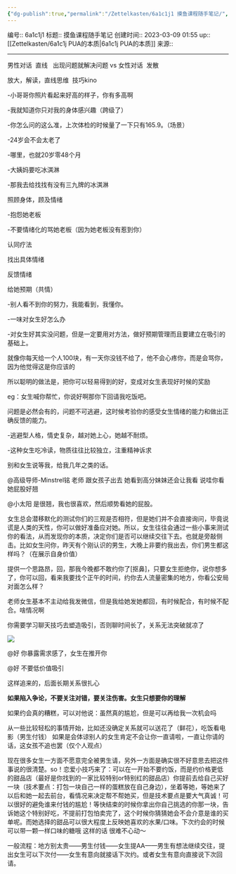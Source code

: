 ```yaml
---
{"dg-publish":true,"permalink":"/Zettelkasten/6a1c1j1 摸鱼课程随手笔记/","dgPassFrontmatter":true}
---
```


编号:: 6a1c1j1
标题:: 摸鱼课程随手笔记
创建时间:: 2023-03-09 01:55
up:: [[Zettelkasten/6a1c1j PUA的本质\|6a1c1j PUA的本质]]
来源:: 

---

男性对话  直线   出现问题就解决问题
vs
女性对话  发散

放大，解读，直线思维  技巧kino

-小哥哥你照片看起来好高的样子，你有多高啊

-我就知道你只对我的身体感兴趣（跨级了）

-你怎么问的这么准，上次体检的时候量了一下只有165.9。（场景）

-24岁会不会太老了

-哪里，也就20岁零48个月

-大姨妈要吃冰淇淋

-那我去给找找有没有三九牌的冰淇淋

照顾身体，顾及情绪

-抱怨她老板

-不要情绪化的骂她老板（因为她老板没有惹到你）

认同疗法

找出具体情绪

反馈情绪

给她预期（共情）

-别人看不到你的努力，我能看到，我懂你。

-一味对女生好怎么办

-对女生好其实没问题，但是一定要用对方法，做好预期管理而且要建立在吸引的基础上。

就像你每天给一个人100块，有一天你没钱不给了，他不会心疼你，而是会骂你，因为他觉得这是你应该的

所以聪明的做法是，把你可以轻易得到的好，变成对女生表现好时候的奖励

eg：女生喊你帮忙，你说好啊那你下回请我吃饭吧。

问题是必然会有的，问题不可逃避，这时候考验你的感受女生情绪的能力和做出正确反馈的能力。

-逃避型人格，情史复杂，越对她上心，她越不耐烦。

-这种女生吃冷读，物质往往比较独立，注重精神诉求

别和女生说等我，给我几年之类的话。

@高级导师-Minstrel铭 老师 跟女孩子出去 她看到高分妹妹还会让我看 说哇你看她屁股好翘

@小太阳 是很翘，我也很喜欢，然后顺势看她的屁股。

女生总会潜移默化的测试你们的三观是否相符，但是她们并不会直接询问，毕竟说谎是人类的天性，你可以做好准备应对她。所以，女生往往会通过一些小事来测试你的看法，从而发现你的本质，决定你们是否可以继续交往下去。也就是旁敲侧击。比如女生问你，昨天有个刚认识的男生，大晚上非要约我出去，你们男生都这样吗？（在展示自身价值）

提供一个思路昂，回，那我今晚都不敢约你了[抠鼻]，只要女生拒绝你，说你想多了，你可以回，看来我要找个正午的时间，约你去人流量密集的地方，你看公安局对面怎么样？

老师女生基本不主动给我发微信，但是我给她发她都回，有时候配合，有时候不配合。啥情况啊

你需要学习聊天技巧去塑造吸引，否则聊时间长了，关系无法突破就凉了

![](https://secure2.wostatic.cn/static/6t5aUbedYsf7zUYKaTKKt1/tA8P71z291h1XcNr479Xxv.png)

@好 你暴露需求感了，女生在推开你

@好 不要低价值吸引

这样追来的，后面长期关系很扎心

**如果陷入争论，不要关注对错，要关注伤害。女生只想要你的理解**

如果约会真的糟糕，可以对他说：虽然真的尴尬，但是可以再给我一次机会吗

从一些比较轻松的事情开始，比如还没确定关系就可以送花了（鲜花），吃饭看电影（男生付钱）
如果是会体谅别人的女生肯定不会让你一直请啦，一直让你请的话，这女孩不追也罢（仅个人观点）

现在很多女生一方面不愿意完全被男生请，另外一方面是确实很不好意思去把这件事说的很清楚。so！恋爱小技巧来了：可以在一开始不要约饭，而是约价格更低的甜品店（最好是你找到的一家比较特别or特别红的甜品店）你提前去给自己买好一块（技术要点：打包一块自己一样的蛋糕放在自己身边），坐着等她，等她来了以后和她一起去前台，看情况来决定帮不帮她买，但是技术要点是要大气真诚！可以很好的避免谁来付钱的尴尬！等快结束的时候你拿出你自己挑选的你那一块，告诉她这个特别好吃，不提前打包怕卖完了，这个时候你猜猜她会不会介意是谁的买单呢。而她选择的甜品可以很大程度上反映她喜欢的水果/口味。下次约会的时候可以带一颗一样口味的糖哦 这样的话 很难不心动～

一般流程：地方别太贵——男生付钱——女生提AA——男生有想法继续交往，提出女生可以下次付——女生有意向就接话下次约。或者女生有意向直接说下次回请。
